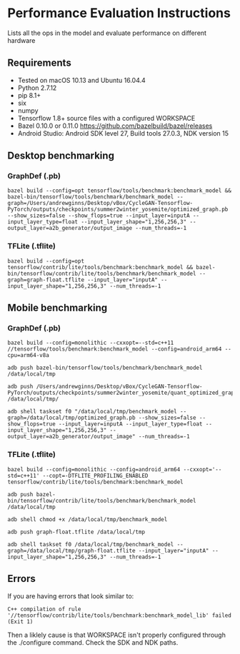 # Performance Evaluation Instructions

Lists all the ops in the model and evaluate performance on different hardware

## Requirements

- Tested on macOS 10.13 and Ubuntu 16.04.4
- Python 2.7.12
- pip 8.1+
- six
- numpy
- Tensorflow 1.8+ source files with a configured WORKSPACE
- Bazel 0.10.0 or 0.11.0 https://github.com/bazelbuild/bazel/releases
- Android Studio: Android SDK level 27, Build tools 27.0.3, NDK version 15

## Desktop benchmarking

### GraphDef (.pb)

```
bazel build --config=opt tensorflow/tools/benchmark:benchmark_model && bazel-bin/tensorflow/tools/benchmark/benchmark_model --graph=/Users/andrewginns/Desktop/vBox/CycleGAN-Tensorflow-PyTorch/outputs/checkpoints/summer2winter_yosemite/optimized_graph.pb --show_sizes=false --show_flops=true --input_layer=inputA --input_layer_type=float --input_layer_shape="1,256,256,3" --output_layer=a2b_generator/output_image --num_threads=-1
```

### TFLite (.tflite)

```
bazel build --config=opt tensorflow/contrib/lite/tools/benchmark:benchmark_model && bazel-bin/tensorflow/contrib/lite/tools/benchmark/benchmark_model --graph=graph-float.tflite --input_layer="inputA" --input_layer_shape="1,256,256,3" --num_threads=-1
```

## Mobile benchmarking

### GraphDef (.pb)

```
bazel build --config=monolithic --cxxopt=--std=c++11 //tensorflow/tools/benchmark:benchmark_model --config=android_arm64 --cpu=arm64-v8a

adb push bazel-bin/tensorflow/tools/benchmark/benchmark_model /data/local/tmp

adb push /Users/andrewginns/Desktop/vBox/CycleGAN-Tensorflow-PyTorch/outputs/checkpoints/summer2winter_yosemite/quant_optimized_graph.pb /data/local/tmp/

adb shell taskset f0 "/data/local/tmp/benchmark_model --graph=/data/local/tmp/optimized_graph.pb --show_sizes=false --show_flops=true --input_layer=inputA --input_layer_type=float --input_layer_shape="1,256,256,3" --output_layer=a2b_generator/output_image" --num_threads=-1
```

### TFLite (.tflite)

```
bazel build --config=monolithic --config=android_arm64 --cxxopt='--std=c++11' --copt=-DTFLITE_PROFILING_ENABLED tensorflow/contrib/lite/tools/benchmark:benchmark_model

adb push bazel-bin/tensorflow/contrib/lite/tools/benchmark/benchmark_model /data/local/tmp

adb shell chmod +x /data/local/tmp/benchmark_model

adb push graph-float.tflite /data/local/tmp

adb shell taskset f0 /data/local/tmp/benchmark_model --graph=/data/local/tmp/graph-float.tflite --input_layer="inputA" --input_layer_shape="1,256,256,3" --num_threads=-1
```

## Errors
If you are having errors that look similar to:
```
C++ compilation of rule '//tensorflow/contrib/lite/tools/benchmark:benchmark_model_lib' failed (Exit 1)
```
Then a liklely cause is that WORKSPACE isn't properly configured through the ./configure command. Check the SDK and NDK paths.
